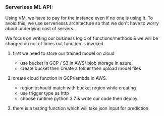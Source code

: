 ### Serverless ML API:

Using VM, we have to pay for the instance even if no one is using it. To avoid this, we use serverlesss architecture so that we don't have to worry about underlying cost of servers.

We focus on writing our business logic of functions/methods & we will be charged on no. of times out function is invoked.

1) first we need to store our trained model on cloud
    - use bucket in GCP / S3 in AWS/ blob storage in azure.
    - create bucket then create a folder then upload model files
    
2) create cloud function in GCP/lambda in AWS.
    - region oshould match with bucket region while creating
    - use trigger type as http
    - choose runtime python 3.7 & write our code then deploy.
3) there is a testing function which will take json input for prediction.
